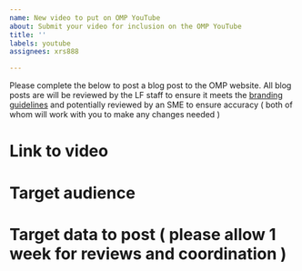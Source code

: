 ```yaml
---
name: New video to put on OMP YouTube
about: Submit your video for inclusion on the OMP YouTube
title: ''
labels: youtube
assignees: xrs888

---
```

Please complete the below to post a blog post to the OMP website. All blog posts are will be reviewed by the LF staff to ensure it meets the [branding guidelines](https://github.com/openmainframeproject/foundation/blob/master/BRANDING_GUIDELINES.md) and potentially reviewed by an SME to ensure accuracy ( both of whom will work with you to make any changes needed )

# Link to video

# Target audience

# Target data to post ( please allow 1 week for reviews and coordination )

